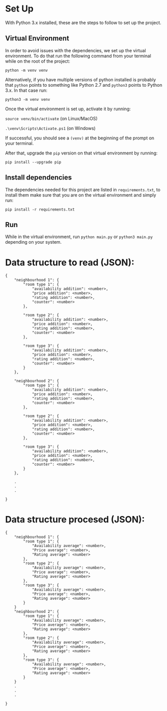 # Set Up

With Python 3.x installed, these are the steps to follow to set up the project.

## Virtual Environment

In order to avoid issues with the dependencies, we set up the virtual environment. To do that run the following command from your terminal while on the root of the project:

`python -m venv venv`

Alternatively, if you have multiple versions of python installed is probably that `python` points to something like Python 2.7 and `python3` points to Python 3.x. In that case run:

`python3 -m venv venv`

Once the virtual environment is set up, activate it by running:

`source venv/bin/activate` (on Linux/MacOS)

`.\venv\Scripts\Activate.ps1` (on Windows)

If successful, you should see a `(venv)` at the beginning of the prompt on your terminal.

After that, upgrade the `pip` version on that virtual environment by running:

`pip install --upgrade pip`

## Install dependencies

The dependencies needed for this project are listed in `requirements.txt`, to install them make sure that you are on the virtual environment and simply run:

`pip install -r requirements.txt`

## Run

While in the virtual environment, run `python main.py` or `python3 main.py` depending on your system.

# Data structure to read (JSON):

```
{
    "neighbourhood 1": {
        "room type 1": {
            "availability addition": <number>,
            "price addition": <number>,
            "rating addition": <number>,
            "counter": <number>
        },

        "room type 2": {
            "availability addition": <number>,
            "price addition": <number>,
            "rating addition": <number>,
            "counter": <number>
        },

        "room type 3": {
            "availability addition": <number>,
            "price addition": <number>,
            "rating addition": <number>,
            "counter": <number>
        }
    },

    "neighbourhood 2": {
        "room type 1": {
            "availability addition": <number>,
            "price addition": <number>,
            "rating addition": <number>,
            "counter": <number>
        },

        "room type 2": {
            "availability addition": <number>,
            "price addition": <number>,
            "rating addition": <number>,
            "counter": <number>
        },

        "room type 3": {
            "availability addition": <number>,
            "price addition": <number>,
            "rating addition": <number>,
            "counter": <number>
        }
    },

    .
    .
    .

}
```

# Data structure procesed (JSON):

```
{
    "neighbourhood 1": {
        "room type 1": {
            "Availability average": <number>,
            "Price average": <number>,
            "Rating average": <number>
        },
        "room type 2": {
            "Availability average": <number>,
            "Price average": <number>,
            "Rating average": <number>
        },
        "room type 3": {
            "Availability average": <number>,
            "Price average": <number>,
            "Rating average": <number>
        }
    }
    "neighbourhood 2": {
        "room type 1": {
            "Availability average": <number>,
            "Price average": <number>,
            "Rating average": <number>
        },
        "room type 2": {
            "Availability average": <number>,
            "Price average": <number>,
            "Rating average": <number>
        },
        "room type 3": {
            "Availability average": <number>,
            "Price average": <number>,
            "Rating average": <number>
        }
    }
    .
    .
    .

}
```
